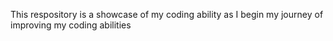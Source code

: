 This respository is a showcase of my coding ability as I begin my journey of improving my coding abilities
